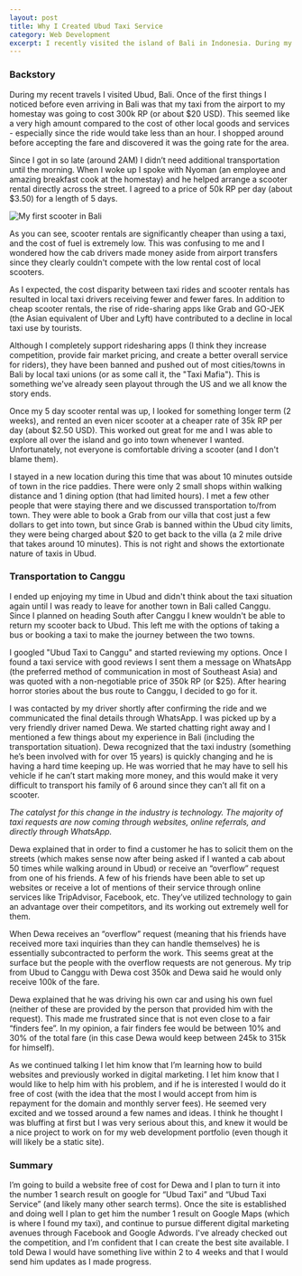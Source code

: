 ```yaml
---
layout: post
title: Why I Created Ubud Taxi Service
category: Web Development
excerpt: I recently visited the island of Bali in Indonesia. During my time there I met an awesome taxi driver named Dewa that was struggling to keep up with the changing technologies that his customers were using to arrange their transporation while in Bali. Check out this post to learn more about why I decided to create ubudTaxiService.com
---
```


<h3>Backstory</h3>
During my recent travels I visited Ubud, Bali. Once of the first things I noticed before even arriving in Bali was that my taxi from the airport to my homestay was going to cost 300k RP (or about $20 USD). This seemed like a very high amount compared to the cost of other local goods and services - especially since the ride would take less than an hour. I shopped around before accepting the fare and discovered it was the going rate for the area. 

 Since I got in so late (around 2AM) I didn’t need additional transportation until the morning. When I woke up I spoke with Nyoman (an employee and amazing breakfast cook at the homestay) and he helped arrange a scooter rental directly across the street. I agreed to a price of 50k RP per day (about $3.50) for a length of 5 days. 

 <img class="blog-image" src="https://res.cloudinary.com/dls40gzte/image/upload/v1549195219/scooter_bali_oglmwh.jpg" alt="My first scooter in Bali">
 
 As you can see, scooter rentals are significantly cheaper than using a taxi, and the cost of fuel is extremely low. This was confusing to me and I wondered how the cab drivers made money aside from airport transfers since they clearly couldn't compete with the low rental cost of local scooters. 

As I expected, the cost disparity between taxi rides and scooter rentals has resulted in local taxi drivers receiving fewer and fewer fares. In addition to cheap scooter rentals, the rise of ride-sharing apps like Grab and GO-JEK (the Asian equivalent of Uber and Lyft) have contributed to a decline in local taxi use by tourists. 

Although I completely support ridesharing apps (I think they increase competition, provide fair market pricing, and create a better overall service for riders), they have been banned and pushed out of most cities/towns in Bali by local taxi unions (or as some call it, the "Taxi Mafia"). This is something we've already seen playout through the US and we all know the story ends. 

Once my 5 day scooter rental was up, I looked for something longer term (2 weeks), and rented an even nicer scooter at a cheaper rate of 35k RP per day (about $2.50 USD). This worked out great for me and I was able to explore all over the island and go into town whenever I wanted. Unfortunately, not everyone is comfortable driving a scooter (and I don't blame them). 

I stayed in a new location during this time that was about 10 minutes outside of town in the rice paddies. There were only 2 small shops within walking distance and 1 dining option (that had limited hours). I met a few other people that were staying there and we discussed transportation to/from town. They were able to book a Grab from our villa that cost just a few dollars to get into town, but since Grab is banned within the Ubud city limits, they were being charged about $20 to get back to the villa (a 2 mile drive that takes around 10 minutes). This is not right and shows the extortionate nature of taxis in Ubud. 

<h3>Transportation to Canggu</h3>
I ended up enjoying my time in Ubud and didn't think about the taxi situation again until I was ready to leave for another town in Bali called Canggu. Since I planned on heading South after Canggu I knew wouldn't be able to return my scooter back to Ubud. This left me with the options of taking a bus or booking a taxi to make the journey between the two towns. 

I googled "Ubud Taxi to Canggu" and started reviewing my options. Once I found a taxi service with good reviews I sent them a message on WhatsApp (the preferred method of communication in most of Southeast Asia) and was quoted with a non-negotiable price of 350k RP (or $25). After hearing horror stories about the bus route to Canggu, I decided to go for it.  

I was contacted by my driver shortly after confirming the ride and we communicated the final details through WhatsApp. I was picked up by a very friendly driver named Dewa. We started chatting right away and I mentioned a few things about my experience in Bali (including the transportation situation). Dewa recognized that the taxi industry (something he’s been involved with for over 15 years) is quickly changing and he is having a hard time keeping up. He was worried that he may have to sell his vehicle if he can’t start making more money, and this would make it very difficult to transport his family of 6 around since they can’t all fit on a scooter. 

*The catalyst for this change in the industry is technology. The majority of taxi requests are now coming through websites, online referrals, and directly through WhatsApp.*

Dewa explained that in order to find a customer he has to solicit them on the streets (which makes sense now after being asked if I wanted a cab about 50 times while walking around in Ubud) or receive an “overflow” request from one of his friends. A few of his friends have been able to set up websites or receive a lot of mentions of their service through online services like TripAdvisor, Facebook, etc. They’ve utilized technology to gain an advantage over their competitors, and its working out extremely well for them. 

When Dewa receives an “overflow” request (meaning that his friends have received more taxi inquiries than they can handle themselves) he is essentially subcontracted to perform the work. This seems great at the surface but the people with the overflow requests are not generous. My trip from Ubud to Canggu with Dewa cost 350k and Dewa said he would only receive 100k of the fare. 

Dewa explained that he was driving his own car and using his own fuel (neither of these are provided by the person that provided him with the request). This made me frustrated since that is not even close to a fair “finders fee”. In my opinion, a fair finders fee would be between 10% and 30% of the total fare (in this case Dewa would keep between 245k to 315k for himself).  

<!-- Dewa is relied upon to support his family of 6 as the sole income earner. This is getting more and more difficult and he doesn’t know what he’ll do next if his taxi income continues to decline.  -->

As we continued talking I let him know that I’m learning how to build websites and previously worked in digital marketing. I let him know that I would like to help him with his problem, and if he is interested I would do it free of cost (with the idea that the most I would accept from him is repayment for the domain and monthly server fees). He seemed very excited and we tossed around a few names and ideas. I think he thought I was bluffing at first but I was very serious about this, and knew it would be a nice project to work on for my web development portfolio (even though it will likely be a static site).

<h3>Summary</h3>
I’m going to build a website free of cost for Dewa and I plan to turn it into the number 1 search result on google for “Ubud Taxi” and “Ubud Taxi Service” (and likely many other search terms). Once the site is established and doing well I plan to get him the number 1 result on Google Maps (which is where I found my taxi), and continue to pursue different digital marketing avenues through Facebook and Google Adwords. I've already checked out the competition, and I’m confident that I can create the best site available. I told Dewa I would have something live within 2 to 4 weeks and that I would send him updates as I made progress. 